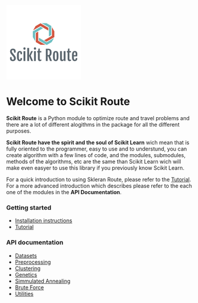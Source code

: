 
![Logo](images/logo.png)
# Welcome to Scikit Route


**Scikit Route** is a Python module to optimize route and travel problems and there are a lot of different alogithms in the package for all the different purposes.

**Scikit Route have the spirit and the soul of Scikit Learn** wich mean that is fully oriented to the programmer, easy to use and to understund, you can create algorithm with a few lines of code, and the modules, submodules, methods of the algorithms, etc are the same than Scikit Learn wich will make even easyer to use this library if you previously know Scikit Learn.

For a quick introduction to using Skleran Route, please refer to the [Tutorial](sklearn_route/docs/Tutorial.md). For a more advanced introduction which describes please refer to the each one of the modules in the **API Documentation**.

### Getting started

* [Installation instructions](sklearn_route/docs/Intallation.md)
* [Tutorial](sklearn_route/docs/Tutorial.md)

### API documentation

* [Datasets](sklearn_route/docs/Datasets.md)
* [Preprocessing](sklearn_route/docs/Preprocessing.md)
* [Clustering](sklearn_route/docs/Clustering.md)
* [Genetics](sklearn_route/docs/Genetics.md)
* [Simmulated Annealing](sklearn_route/docs/Simmulated_Annealing.md)
* [Brute Force](sklearn_route/docs/Brute_Force.md)
* [Utilities](sklearn_route/docs/Utilities.md)
